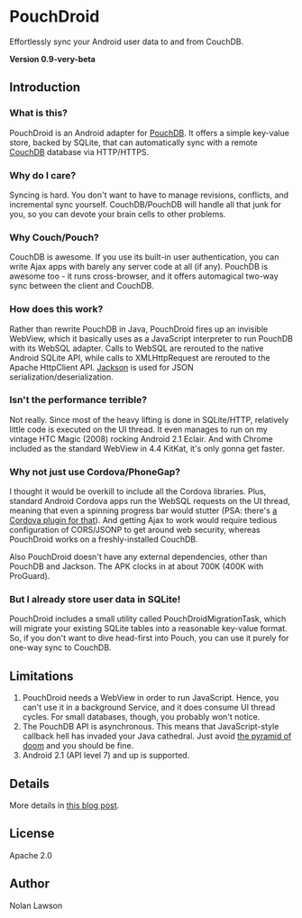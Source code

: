 PouchDroid
===========

Effortlessly sync your Android user data to and from CouchDB.

**Version 0.9-very-beta**

Introduction
-------------

### What is this?

PouchDroid is an Android adapter for [PouchDB][4].  It offers a simple key-value store, backed by SQLite, that can automatically sync with a remote [CouchDB][5] database via HTTP/HTTPS.

### Why do I care?

Syncing is hard.  You don't want to have to manage revisions, conflicts, and incremental sync yourself.  CouchDB/PouchDB will handle all that junk for you, so you can devote your brain cells to other problems.

### Why Couch/Pouch?

CouchDB is awesome.  If you use its built-in user authentication, you can write Ajax apps with barely any server code at all (if any).  PouchDB is awesome too - it runs cross-browser, and it offers automagical two-way sync between the client and CouchDB.

### How does this work?

Rather than rewrite PouchDB in Java, PouchDroid fires up an invisible WebView, which it basically uses as a JavaScript interpreter to run PouchDB with its WebSQL adapter.  Calls to WebSQL are rerouted to the native Android SQLite API, while calls to XMLHttpRequest are rerouted to the Apache HttpClient API.  [Jackson][6] is used for JSON serialization/deserialization.

### Isn't the performance terrible?

Not really.  Since most of the heavy lifting is done in SQLite/HTTP, relatively little code is executed on the UI thread.  It even manages to run on my vintage HTC Magic (2008) rocking Android 2.1 Eclair.  And with Chrome included as the standard WebView in 4.4 KitKat, it's only gonna get faster.

### Why not just use Cordova/PhoneGap?

I thought it would be overkill to include all the Cordova libraries.  Plus, standard Android Cordova apps run the WebSQL requests on the UI thread, meaning that even a spinning progress bar would stutter (PSA: there's [a Cordova plugin for that][1]).  And getting Ajax to work would require tedious configuration of CORS/JSONP to get around web security, whereas PouchDroid works on a freshly-installed CouchDB.

Also PouchDroid doesn't have any external dependencies, other than PouchDB and Jackson.  The APK clocks in at about 700K (400K with ProGuard).

### But I already store user data in SQLite!

PouchDroid includes a small utility called PouchDroidMigrationTask, which will migrate your existing SQLite tables into a reasonable key-value format.  So, if you don't want to dive head-first into Pouch, you can use it purely for one-way sync to CouchDB.

Limitations
-----------

1. PouchDroid needs a WebView in order to run JavaScript.  Hence, you can't use it in a background Service, and it does consume UI thread cycles.  For small databases, though, you probably won't notice.
1. The PouchDB API is asynchronous. This means that JavaScript-style callback hell has invaded your Java cathedral.  Just avoid [the pyramid of doom][3] and you should be fine.
1. Android 2.1 (API level 7) and up is supported.

Details
----------

More details in [this blog post](http://nolanlawson.com/2013/12/08/porting-pouchdb-to-android-initial-work-and-thoughts/).

<!--
Scenarios
----------

### 1. You already have SQLite user data, and you want to sync it to CouchDB.

The PouchDroidMigrationTask tool is designed specifically for this.  It will copy the existing SQLite tables and write it to a new PouchDB (overwriting if necessary).

Once you have a ```PouchDB``` object, you can set up a one-way replication to CouchDB.  Of course, it will only send the diffs, and only when the service is available.  (Did I mention PouchDB is awesome?)

### 2. You're writing a new app, and you want to use pure PouchDroid.

It's just PouchDB!  Follow the PouchDB APIs, which have been translated as faithfully as possible into Java.

PouchDroid uses Jackson for JSON serialization/deserialization, which means that, for the most part, POJOs will "just work."
-->
License
----------

Apache 2.0

Author
--------
Nolan Lawson

[1]: https://github.com/pgsqlite/PG-SQLitePlugin-Android-2013.09
[2]: http://guide.couchdb.org/draft/conflicts.html
[3]: http://tritarget.org/blog/2012/11/28/the-pyramid-of-doom-a-javascript-style-trap/]
[4]: http://pouchdb.com/
[5]: http://couchdb.apache.org/
[6]: http://jackson.codehaus.org/
